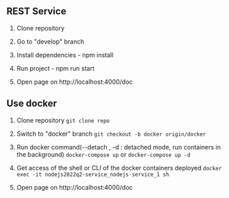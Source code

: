 ## REST Service

1) Clone repository

2) Go to "develop" branch

3) Install dependencies - npm install

4) Run project - npm run start

5) Open page on http://localhost:4000/doc


## Use docker
1) Clone repository
`git clone repo`

2) Switch to "docker" branch
`git checkout -b docker origin/docker`

3) Run docker command(--detach , -d : detached mode, run containers in the background)
`docker-compose up`
or
`docker-compose up -d`

4) Get access of the shell or CLI of the docker containers deployed
`docker exec -it nodejs2022q2-service_nodejs-service_1 sh`

5) Open page on http://localhost:4000/doc
